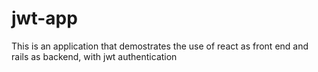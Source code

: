 # jwt-app
This is an application that  demostrates the use of react as front end and rails as backend, with jwt authentication
